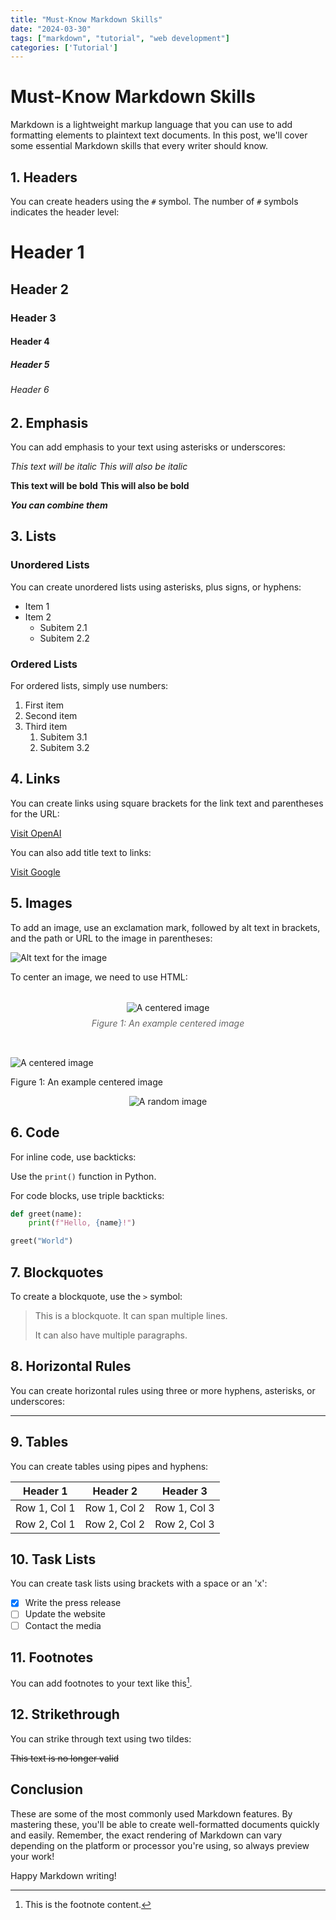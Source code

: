 ```yaml
---
title: "Must-Know Markdown Skills"
date: "2024-03-30"
tags: ["markdown", "tutorial", "web development"]
categories: ['Tutorial']
---
```


# Must-Know Markdown Skills

Markdown is a lightweight markup language that you can use to add formatting elements to plaintext text documents. In this post, we'll cover some essential Markdown skills that every writer should know.

## 1. Headers

You can create headers using the `#` symbol. The number of `#` symbols indicates the header level:

# Header 1
## Header 2
### Header 3
#### Header 4
##### Header 5
###### Header 6

## 2. Emphasis

You can add emphasis to your text using asterisks or underscores:

*This text will be italic*
_This will also be italic_

**This text will be bold**
__This will also be bold__

***You can combine them***

## 3. Lists

### Unordered Lists

You can create unordered lists using asterisks, plus signs, or hyphens:

* Item 1
* Item 2
  * Subitem 2.1
  * Subitem 2.2

### Ordered Lists

For ordered lists, simply use numbers:

1. First item
2. Second item
3. Third item
   1. Subitem 3.1
   2. Subitem 3.2

## 4. Links

You can create links using square brackets for the link text and parentheses for the URL:

[Visit OpenAI](https://www.openai.com)

You can also add title text to links:

[Visit Google](https://www.google.com "Google's Homepage")

## 5. Images

To add an image, use an exclamation mark, followed by alt text in brackets, and the path or URL to the image in parentheses:

![Alt text for the image](/images/graph.jpeg)

To center an image, we need to use HTML:

<div style="display: flex; flex-direction: column; align-items: center; margin: 2rem 0; text-align: center;">
  <img src="/images/graph.jpeg" alt="A centered image" style="max-width: 100%; height: auto;" />
  <p style="margin-top: 0.5rem; font-style: italic; color: #666;">Figure 1: An example centered image</p>
</div>

<div class="image-container">
  <img src="/images/graph.jpeg" alt="A centered image" />
  <p class="image-title">Figure 1: An example centered image</p>
</div>

<div style="text-align:center">
  <img src="https://picsum.photos/400/300" alt="A random image" />
</div>

## 6. Code

For inline code, use backticks:

Use the `print()` function in Python.

For code blocks, use triple backticks:

```python
def greet(name):
    print(f"Hello, {name}!")

greet("World")
```

## 7. Blockquotes

To create a blockquote, use the `>` symbol:

> This is a blockquote.
> It can span multiple lines.
>
> It can also have multiple paragraphs.

## 8. Horizontal Rules

You can create horizontal rules using three or more hyphens, asterisks, or underscores:

---

## 9. Tables

You can create tables using pipes and hyphens:

| Header 1 | Header 2 | Header 3 |
|----------|----------|----------|
| Row 1, Col 1 | Row 1, Col 2 | Row 1, Col 3 |
| Row 2, Col 1 | Row 2, Col 2 | Row 2, Col 3 |

## 10. Task Lists

You can create task lists using brackets with a space or an 'x':

- [x] Write the press release
- [ ] Update the website
- [ ] Contact the media

## 11. Footnotes

You can add footnotes to your text like this[^1].

[^1]: This is the footnote content.

## 12. Strikethrough

You can strike through text using two tildes:

~~This text is no longer valid~~

## Conclusion

These are some of the most commonly used Markdown features. By mastering these, you'll be able to create well-formatted documents quickly and easily. Remember, the exact rendering of Markdown can vary depending on the platform or processor you're using, so always preview your work!

Happy Markdown writing!
